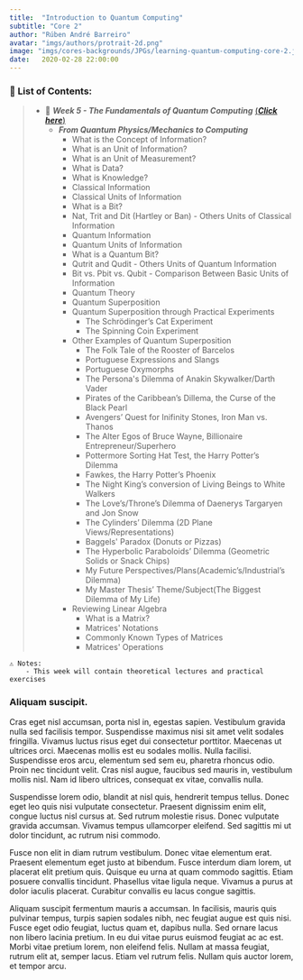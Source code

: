 ```yaml
---
title:  "Introduction to Quantum Computing"
subtitle: "Core 2"
author: "Rúben André Barreiro"
avatar: "imgs/authors/protrait-2d.png"
image: "imgs/cores-backgrounds/JPGs/learning-quantum-computing-core-2.jpg"
date:   2020-02-28 22:00:00
---
```


### 📂 List of Contents:
> * 📅 **_Week 5 - The Fundamentals of Quantum Computing_** [(**_Click here_**)](course/core-2-introduction-to-quantum-computing/week-5-the-fundamentals-of-quantum-computing)
>   * **_From Quantum Physics/Mechanics to Computing_**
>       * What is the Concept of Information?
>       * What is an Unit of Information?
>       * What is an Unit of Measurement?
>       * What is Data?
>       * What is Knowledge?
>       * Classical Information
>       * Classical Units of Information
>       * What is a Bit?
>       * Nat, Trit and Dit (Hartley or Ban) - Others Units of Classical Information
>       * Quantum Information
>       * Quantum Units of Information
>       * What is a Quantum Bit?
>       * Qutrit and Qudit - Others Units of Quantum Information
>       * Bit vs. Pbit vs. Qubit - Comparison Between Basic Units of Information
>       * Quantum Theory
>       * Quantum Superposition
>       * Quantum Superposition through Practical Experiments
>           * The Schrödinger’s Cat Experiment
>           * The Spinning Coin Experiment
>       * Other Examples of Quantum Superposition
>           * The Folk Tale of the Rooster of Barcelos
>           * Portuguese Expressions and Slangs
>           * Portuguese Oxymorphs
>           * The Persona's Dilemma of Anakin Skywalker/Darth Vader
>           * Pirates of the Caribbean’s Dillema, the Curse of the Black Pearl
>           * Avengers’ Quest for Inifinity Stones, Iron Man vs. Thanos
>           * The Alter Egos of Bruce Wayne, Billionaire Entrepreneur/Superhero
>           * Pottermore Sorting Hat Test, the Harry Potter’s Dilemma
>           * Fawkes, the Harry Potter’s Phoenix
>           * The Night King’s conversion of Living Beings to White Walkers
>           * The Love’s/Throne’s Dilemma of Daenerys Targaryen and Jon Snow
>           * The Cylinders’ Dilemma (2D Plane Views/Representations)
>           * Baggels' Paradox (Donuts or Pizzas)
>           * The Hyperbolic Paraboloids’ Dilemma (Geometric Solids or Snack Chips)
>           * My Future Perspectives/Plans(Academic’s/Industrial’s Dilemma)
>           * My Master Thesis’ Theme/Subject(The Biggest Dilemma of My Life)
>       * Reviewing Linear Algebra
>           * What is a Matrix?
>           * Matrices' Notations
>           * Commonly Known Types of Matrices
>           * Matrices' Operations

```
⚠️ Notes:
    - This week will contain theoretical lectures and practical exercises
```


### Aliquam suscipit.
Cras eget nisl accumsan, porta nisl in, egestas sapien. Vestibulum gravida nulla sed facilisis tempor. Suspendisse maximus nisi sit amet velit sodales fringilla. Vivamus luctus risus eget dui consectetur porttitor. Maecenas ut ultrices orci. Maecenas mollis est eu sodales mollis. Nulla facilisi. Suspendisse eros arcu, elementum sed sem eu, pharetra rhoncus odio. Proin nec tincidunt velit. Cras nisl augue, faucibus sed mauris in, vestibulum mollis nisl. Nam id libero ultrices, consequat ex vitae, convallis nulla.

Suspendisse lorem odio, blandit at nisl quis, hendrerit tempus tellus. Donec eget leo quis nisi vulputate consectetur. Praesent dignissim enim elit, congue luctus nisl cursus at. Sed rutrum molestie risus. Donec vulputate gravida accumsan. Vivamus tempus ullamcorper eleifend. Sed sagittis mi ut dolor tincidunt, ac rutrum nisi commodo.

Fusce non elit in diam rutrum vestibulum. Donec vitae elementum erat. Praesent elementum eget justo at bibendum. Fusce interdum diam lorem, ut placerat elit pretium quis. Quisque eu urna at quam commodo sagittis. Etiam posuere convallis tincidunt. Phasellus vitae ligula neque. Vivamus a purus at dolor iaculis placerat. Curabitur convallis eu lacus congue sagittis.

Aliquam suscipit fermentum mauris a accumsan. In facilisis, mauris quis pulvinar tempus, turpis sapien sodales nibh, nec feugiat augue est quis nisi. Fusce eget odio feugiat, luctus quam et, dapibus nulla. Sed ornare lacus non libero lacinia pretium. In eu dui vitae purus euismod feugiat ac ac est. Morbi vitae pretium lorem, non eleifend felis. Nullam at massa feugiat, rutrum elit at, semper lacus. Etiam vel rutrum felis. Nullam quis auctor lorem, et tempor arcu.
